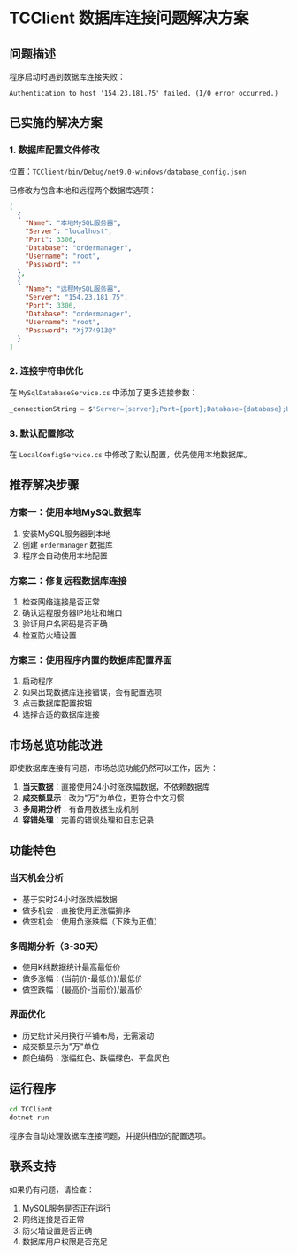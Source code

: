 # TCClient 数据库连接问题解决方案

## 问题描述
程序启动时遇到数据库连接失败：
```
Authentication to host '154.23.181.75' failed. (I/O error occurred.)
```

## 已实施的解决方案

### 1. 数据库配置文件修改
位置：`TCClient/bin/Debug/net9.0-windows/database_config.json`

已修改为包含本地和远程两个数据库选项：
```json
[
  {
    "Name": "本地MySQL服务器",
    "Server": "localhost",
    "Port": 3306,
    "Database": "ordermanager",
    "Username": "root",
    "Password": ""
  },
  {
    "Name": "远程MySQL服务器",
    "Server": "154.23.181.75",
    "Port": 3306,
    "Database": "ordermanager",
    "Username": "root",
    "Password": "Xj774913@"
  }
]
```

### 2. 连接字符串优化
在 `MySqlDatabaseService.cs` 中添加了更多连接参数：
```csharp
_connectionString = $"Server={server};Port={port};Database={database};User ID={username};Password={password};Connection Timeout=30;Command Timeout=60;SSL Mode=None;";
```

### 3. 默认配置修改
在 `LocalConfigService.cs` 中修改了默认配置，优先使用本地数据库。

## 推荐解决步骤

### 方案一：使用本地MySQL数据库
1. 安装MySQL服务器到本地
2. 创建 `ordermanager` 数据库
3. 程序会自动使用本地配置

### 方案二：修复远程数据库连接
1. 检查网络连接是否正常
2. 确认远程服务器IP地址和端口
3. 验证用户名密码是否正确
4. 检查防火墙设置

### 方案三：使用程序内置的数据库配置界面
1. 启动程序
2. 如果出现数据库连接错误，会有配置选项
3. 点击数据库配置按钮
4. 选择合适的数据库连接

## 市场总览功能改进
即使数据库连接有问题，市场总览功能仍然可以工作，因为：

1. **当天数据**：直接使用24小时涨跌幅数据，不依赖数据库
2. **成交额显示**：改为"万"为单位，更符合中文习惯
3. **多周期分析**：有备用数据生成机制
4. **容错处理**：完善的错误处理和日志记录

## 功能特色

### 当天机会分析
- 基于实时24小时涨跌幅数据
- 做多机会：直接使用正涨幅排序
- 做空机会：使用负涨跌幅（下跌为正值）

### 多周期分析（3-30天）
- 使用K线数据统计最高最低价
- 做多涨幅：(当前价-最低价)/最低价
- 做空跌幅：(最高价-当前价)/最高价

### 界面优化
- 历史统计采用换行平铺布局，无需滚动
- 成交额显示为"万"单位
- 颜色编码：涨幅红色、跌幅绿色、平盘灰色

## 运行程序

```bash
cd TCClient
dotnet run
```

程序会自动处理数据库连接问题，并提供相应的配置选项。

## 联系支持
如果仍有问题，请检查：
1. MySQL服务是否正在运行
2. 网络连接是否正常
3. 防火墙设置是否正确
4. 数据库用户权限是否充足 